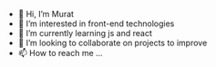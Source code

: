 - 👋 Hi, I’m Murat
- 👀 I’m interested in front-end technologies
- 🌱 I’m currently learning js and react
- 💞️ I’m looking to collaborate on projects to improve
- 📫 How to reach me ...

<!---
Muratt1/Muratt1 is a ✨ special ✨ repository because its `README.md` (this file) appears on your GitHub profile.
You can click the Preview link to take a look at your changes.
--->
